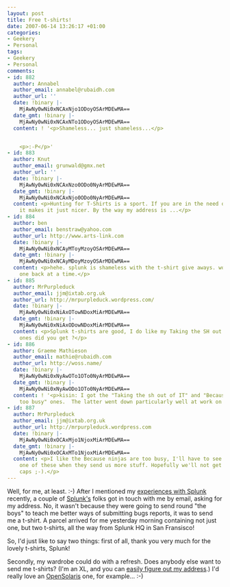 ```yaml
---
layout: post
title: Free t-shirts!
date: 2007-06-14 13:26:17 +01:00
categories:
- Geekery
- Personal
tags:
- Geekery
- Personal
comments:
- id: 882
  author: Annabel
  author_email: annabel@rubaidh.com
  author_url: ''
  date: !binary |-
    MjAwNy0wNi0xNCAxNjo1ODoyOSArMDEwMA==
  date_gmt: !binary |-
    MjAwNy0wNi0xNCAxNTo1ODoyOSArMDEwMA==
  content: ! '<p>Shameless... just shameless...</p>


    <p>:-P</p>'
- id: 883
  author: Knut
  author_email: grunwald@gmx.net
  author_url: ''
  date: !binary |-
    MjAwNy0wNi0xNCAxNzo0ODo0NyArMDEwMA==
  date_gmt: !binary |-
    MjAwNy0wNi0xNCAxNjo0ODo0NyArMDEwMA==
  content: <p>Hunting for T-Shirts is a sport. If you are in the need of t-shirts,
    it makes it just nicer. By the way my address is ...</p>
- id: 884
  author: ben
  author_email: benstraw@yahoo.com
  author_url: http://www.arts-link.com
  date: !binary |-
    MjAwNy0wNi0xNCAyMToyMzoyOSArMDEwMA==
  date_gmt: !binary |-
    MjAwNy0wNi0xNCAyMDoyMzoyOSArMDEwMA==
  content: <p>hehe. splunk is shameless with the t-shirt give aways. world domination...
    one back at a time.</p>
- id: 885
  author: MrPurpleduck
  author_email: jjm@ixtab.org.uk
  author_url: http://mrpurpleduck.wordpress.com/
  date: !binary |-
    MjAwNy0wNi0xNiAxOTowNDoxMiArMDEwMA==
  date_gmt: !binary |-
    MjAwNy0wNi0xNiAxODowNDoxMiArMDEwMA==
  content: <p>Splunk t-shirts are good, I do like my Taking the SH out of IT, which
    ones did you get ?</p>
- id: 886
  author: Graeme Mathieson
  author_email: mathie@rubaidh.com
  author_url: http://woss.name/
  date: !binary |-
    MjAwNy0wNi0xNyAwOTo1OTo0NyArMDEwMA==
  date_gmt: !binary |-
    MjAwNy0wNi0xNyAwODo1OTo0NyArMDEwMA==
  content: ! '<p>kisin: I got the "Taking the sh out of IT" and "Because ninjas are
    too busy" ones.  The latter went down particularly well at work on Friday. :-)</p>'
- id: 887
  author: MrPurpleduck
  author_email: jjm@ixtab.org.uk
  author_url: http://mrpurpleduck.wordpress.com
  date: !binary |-
    MjAwNy0wNi0xOCAxMjo1NjoxMiArMDEwMA==
  date_gmt: !binary |-
    MjAwNy0wNi0xOCAxMTo1NjoxMiArMDEwMA==
  content: <p>I like the Because ninjas are too busy, I'll have to see if I can get
    one of these when they send us more stuff. Hopefully we'll not get any baseball
    caps ;-).</p>
---
```

Well, for me, at least. :-)  After I mentioned my [experiences with Splunk](http://woss.name/2007/06/03/splunking-your-logs/) recently, a couple of [Splunk's](http://www.splunk.com/) folks got in touch with me by email, asking for my address.  No, it wasn't because they were going to send round "the boys" to teach me better ways of submitting bugs reports, it was to send me a t-shirt.  A parcel arrived for me yesterday morning containing not just one, but two t-shirts, all the way from Splunk HQ in San Fransisco!

So, I'd just like to say two things:  first of all, thank you very much for the lovely t-shirts, Splunk!

Secondly, my wardrobe could do with a refresh.  Does anybody else want to send me t-shirts? (I'm an XL, and you can [easily figure out my address](http://www.rubaidh.com/company/contact).)  I'd really love an [OpenSolaris](http://www.opensolaris.org/) one, for example... :-)
